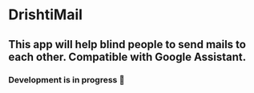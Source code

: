 # DrishtiMail

## This app will help blind people to send mails to each other. Compatible with Google Assistant.

### Development is in progress 🚧
